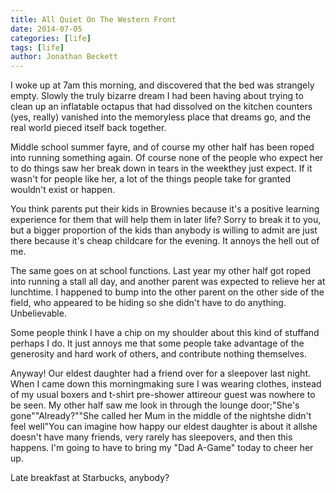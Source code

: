 ```yaml
---
title: All Quiet On The Western Front
date: 2014-07-05
categories: [life]
tags: [life]
author: Jonathan Beckett
---
```


I woke up at 7am this morning, and discovered that the bed was strangely empty. Slowly the truly bizarre dream I had been having about trying to clean up an inflatable octapus that had dissolved on the kitchen counters (yes, really) vanished into the memoryless place that dreams go, and the real world pieced itself back together.

Middle school summer fayre, and of course my other half has been roped into running something again. Of course none of the people who expect her to do things saw her break down in tears in the weekthey just expect. If it wasn't for people like her, a lot of the things people take for granted wouldn't exist or happen.

You think parents put their kids in Brownies because it's a positive learning experience for them that will help them in later life? Sorry to break it to you, but a bigger proportion of the kids than anybody is willing to admit are just there because it's cheap childcare for the evening. It annoys the hell out of me.

The same goes on at school functions. Last year my other half got roped into running a stall all day, and another parent was expected to relieve her at lunchtime. I happened to bump into the other parent on the other side of the field, who appeared to be hiding so she didn't have to do anything. Unbelievable.

Some people think I have a chip on my shoulder about this kind of stuffand perhaps I do. It just annoys me that some people take advantage of the generosity and hard work of others, and contribute nothing themselves.

Anyway! Our eldest daughter had a friend over for a sleepover last night. When I came down this morningmaking sure I was wearing clothes, instead of my usual boxers and t-shirt pre-shower attireour guest was nowhere to be seen. My other half saw me look in through the lounge door;"She's gone""Already?""She called her Mum in the middle of the nightshe didn't feel well"You can imagine how happy our eldest daughter is about it allshe doesn't have many friends, very rarely has sleepovers, and then this happens. I'm going to have to bring my "Dad A-Game" today to cheer her up.

Late breakfast at Starbucks, anybody?